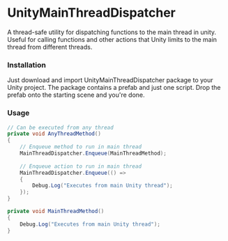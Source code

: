# UnityMainThreadDispatcher

A thread-safe utility for dispatching functions to the main thread in unity. Useful for calling functions and other actions that Unity limits to the main thread from different threads.

### Installation

Just download and import UnityMainThreadDispatcher package to your Unity project. The package contains a prefab and just one script.
Drop the prefab onto the starting scene and you're done.

### Usage
```csharp
// Can be executed from any thread
private void AnyThreadMethod()
{
    // Enqueue method to run in main thread
    MainThreadDispatcher.Enqueue(MainThreadMethod);
    
    // Enqueue action to run in main thread
    MainThreadDispatcher.Enqueue(() =>
    {
        Debug.Log("Executes from main Unity thread");
    });
}

private void MainThreadMethod()
{
    Debug.Log("Executes from main Unity thread");
}
```
